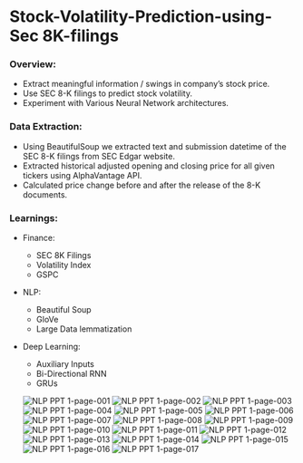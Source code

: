 # Stock-Volatility-Prediction-using-Sec 8K-filings

### Overview:

* Extract meaningful information / swings in company’s stock price.
* Use SEC 8-K filings to predict stock volatility. 
* Experiment with Various Neural Network architectures.

### Data Extraction:

* Using BeautifulSoup we extracted text and submission datetime of the SEC 8-K filings from SEC Edgar website.
* Extracted historical adjusted opening and closing price for all given tickers using AlphaVantage API.
* Calculated price change before and after the release of the 8-K documents.

### Learnings:

* Finance:
  * SEC 8K Filings
  * Volatility Index
  * GSPC 

* NLP:
  * Beautiful Soup
  * GloVe
  * Large Data lemmatization
  
* Deep Learning:
  * Auxiliary Inputs
  * Bi-Directional RNN
  * GRUs
  
  ![NLP PPT 1-page-001](https://user-images.githubusercontent.com/61367363/107867151-48dda100-6e2d-11eb-80a6-fccb1449bfd7.jpg)
![NLP PPT 1-page-002](https://user-images.githubusercontent.com/61367363/107867152-49763780-6e2d-11eb-9a56-51b74dc103b4.jpg)
![NLP PPT 1-page-003](https://user-images.githubusercontent.com/61367363/107867153-49763780-6e2d-11eb-847f-04ca134830a4.jpg)
![NLP PPT 1-page-004](https://user-images.githubusercontent.com/61367363/107867154-49763780-6e2d-11eb-9f2a-0af3c02c740b.jpg)
![NLP PPT 1-page-005](https://user-images.githubusercontent.com/61367363/107867155-4a0ece00-6e2d-11eb-9c8d-f264c882e3f7.jpg)
![NLP PPT 1-page-006](https://user-images.githubusercontent.com/61367363/107867156-4a0ece00-6e2d-11eb-85ea-8a9c32b03656.jpg)
![NLP PPT 1-page-007](https://user-images.githubusercontent.com/61367363/107867157-4aa76480-6e2d-11eb-9931-bdf6aa403a7e.jpg)
![NLP PPT 1-page-008](https://user-images.githubusercontent.com/61367363/107867158-4aa76480-6e2d-11eb-8794-6c17c7c0c749.jpg)
![NLP PPT 1-page-009](https://user-images.githubusercontent.com/61367363/107867159-4aa76480-6e2d-11eb-9d1b-b15526f642e7.jpg)
![NLP PPT 1-page-010](https://user-images.githubusercontent.com/61367363/107867160-4b3ffb00-6e2d-11eb-823c-99851e828010.jpg)
![NLP PPT 1-page-011](https://user-images.githubusercontent.com/61367363/107867161-4b3ffb00-6e2d-11eb-92c8-27d034bd8fb7.jpg)
![NLP PPT 1-page-012](https://user-images.githubusercontent.com/61367363/107867162-4bd89180-6e2d-11eb-9f2f-74c8ba9bee8d.jpg)
![NLP PPT 1-page-013](https://user-images.githubusercontent.com/61367363/107867163-4bd89180-6e2d-11eb-9980-e58e77f10af3.jpg)
![NLP PPT 1-page-014](https://user-images.githubusercontent.com/61367363/107867164-4bd89180-6e2d-11eb-9ef5-5ddcec4c88de.jpg)
![NLP PPT 1-page-015](https://user-images.githubusercontent.com/61367363/107867165-4c712800-6e2d-11eb-8e8d-5838715ea285.jpg)
![NLP PPT 1-page-016](https://user-images.githubusercontent.com/61367363/107867166-4c712800-6e2d-11eb-94a3-835aebc42cb7.jpg)
![NLP PPT 1-page-017](https://user-images.githubusercontent.com/61367363/107867167-4c712800-6e2d-11eb-84a9-bbd193cb9f2d.jpg)


